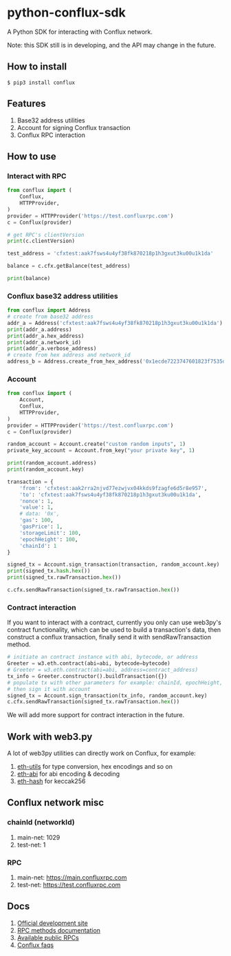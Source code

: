 # python-conflux-sdk
A Python SDK for interacting with Conflux network.

Note: this SDK still is in developing, and the API may change in the future.

## How to install

```shell
$ pip3 install conflux
```

## Features

1. Base32 address utilities
2. Account for signing Conflux transaction
3. Conflux RPC interaction

## How to use

### Interact with RPC

```python
from conflux import (
    Conflux,
    HTTPProvider,
)
provider = HTTPProvider('https://test.confluxrpc.com')
c = Conflux(provider)

# get RPC's clientVersion
print(c.clientVersion)

test_address = 'cfxtest:aak7fsws4u4yf38fk870218p1h3gxut3ku00u1k1da'

balance = c.cfx.getBalance(test_address)

print(balance)
```


### Conflux base32 address utilities

```python
from conflux import Address
# create from base32 address
addr_a = Address('cfxtest:aak7fsws4u4yf38fk870218p1h3gxut3ku00u1k1da')
print(addr_a.address)
print(addr_a.hex_address)
print(addr_a.network_id)
print(addr_a.verbose_address)
# create from hex address and network_id
address_b = Address.create_from_hex_address('0x1ecde7223747601823f7535d7968ba98b4881e09', 1)
```


### Account 

```python
from conflux import (
    Account,
    Conflux,
    HTTPProvider,
)
provider = HTTPProvider('https://test.confluxrpc.com')
c = Conflux(provider)

random_account = Account.create("custom random inputs", 1)
private_key_account = Account.from_key("your private key", 1)

print(random_account.address)
print(random_account.key)

transaction = {
    'from': 'cfxtest:aak2rra2njvd77ezwjvx04kkds9fzagfe6d5r8e957',
    'to': 'cfxtest:aak7fsws4u4yf38fk870218p1h3gxut3ku00u1k1da',
    'nonce': 1,
    'value': 1,
    # data: '0x',
    'gas': 100,
    'gasPrice': 1,
    'storageLimit': 100,
    'epochHeight': 100,
    'chainId': 1
}

signed_tx = Account.sign_transaction(transaction, random_account.key)
print(signed_tx.hash.hex())
print(signed_tx.rawTransaction.hex())

c.cfx.sendRawTransaction(signed_tx.rawTransaction.hex())
```

### Contract interaction
If you want to interact with a contract, currently you only can use web3py's contract 
functionality, which can be used to build a transaction's data, then construct a conflux transaction,
finally send it with sendRawTransaction method.

```python
# initiate an contract instance with abi, bytecode, or address
Greeter = w3.eth.contract(abi=abi, bytecode=bytecode)
# Greeter = w3.eth.contract(abi=abi, address=contract_address)
tx_info = Greeter.constructor().buildTransaction({})
# populate tx with other parameters for example: chainId, epochHeight, storageLimit
# then sign it with account
signed_tx = Account.sign_transaction(tx_info, random_account.key)
c.cfx.sendRawTransaction(signed_tx.rawTransaction.hex())
```

We will add more support for contract interaction in the future.

## Work with web3.py
A lot of web3py utilities can directly work on Conflux, for example:

1. [eth-utils](https://eth-utils.readthedocs.io/en/stable/) for type conversion, hex encodings and so on 
2. [eth-abi](https://eth-abi.readthedocs.io/en/latest/) for abi encoding & decoding
3. [eth-hash](https://eth-hash.readthedocs.io/en/latest/) for keccak256

## Conflux network misc

### chainId (networkId)
1. main-net: 1029
2. test-net: 1

### RPC 
1. main-net: https://main.confluxrpc.com
2. test-net: https://test.confluxrpc.com

## Docs

1. [Official development site](https://developer.conflux-chain.org/)
2. [RPC methods documentation](https://developer.conflux-chain.org/docs/conflux-doc/docs/json_rpc)
3. [Available public RPCs](https://github.com/conflux-fans/conflux-rpc-endpoints)
4. [Conflux faqs](https://github.com/conflux-fans/conflux-faqs)
